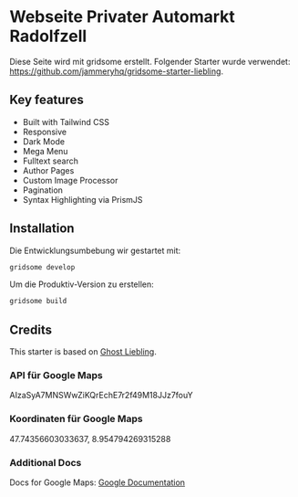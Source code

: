 # Webseite Privater Automarkt Radolfzell

Diese Seite wird mit gridsome erstellt. Folgender Starter wurde verwendet: https://github.com/jammeryhq/gridsome-starter-liebling.

## Key features

- Built with Tailwind CSS
- Responsive
- Dark Mode
- Mega Menu
- Fulltext search
- Author Pages
- Custom Image Processor
- Pagination
- Syntax Highlighting via PrismJS

## Installation

Die Entwicklungsumbebung wir gestartet mit:

```bash
gridsome develop
```

Um die Produktiv-Version zu erstellen:

```bash
gridsome build
```

## Credits

This starter is based on [Ghost Liebling](https://github.com/eddiesigner/liebling).

### API für Google Maps

AIzaSyA7MNSWwZiKQrEchE7r2f49M18JJz7fouY

### Koordinaten für Google Maps

47.74356603033637, 8.954794269315288

### Additional Docs

 Docs for Google Maps: [Google Documentation](https://developers.google.com/maps/documentation/javascript/overview#javascript)
